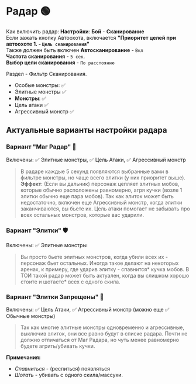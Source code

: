 # Радар 🟢

Как включить радар:
**Настройки**: **Бой** - **Сканирование**  
Если зажать кнопку Автоохота, включается **"Приоритет целей при автоохоте 1. - `Цель сканирования`"**  
Также должен быть включен **Автосканирование** - `Вкл`  
**Частота сканирования** - `5 сек`.  
**Выбор цели сканирования** - `По расстоянию`  

Раздел - Фильтр Сканирования.  
- Особые монстры: ✅  
- Элитные монстры ✅
- **Монстры**: ✅  
- Цель атаки ✅ 
- Агрессивный монстр ✅

## Актуальные варианты настройки радара

### Вариант "Маг Радар" 🔮
Включены: ✅ Элитные монстры, ✅ Цель Атаки, ✅ Агрессивный монстр
> В радаре каждые 5 секунд появляются выбранные вами в фильтре монстры, но чаще всего элитки (у них приоритет выше).
> **Эффект**: (Если вы дальник) персонаж цепляет элитных мобов, которые обычно расположены равномерно, агря кучки (возле 1 элитки обычно еще пара мобов).
> Так как элиток может быть недостаточно, включен еще Агрессивный монстр, когда элитки заканчиваются, вы бьете их. Цель атаки помогает не забывать про всех остальных монстров, которые вас ударили.

### Вариант "Элитки" 🛡️
Включены: ✅ Элитные монстры
> Вы просто бьете элитных монстров, когда убили всех их - персонаж бьет остальных. 
> Иногда такое делают на некоторых аренах, к примеру, где ударив элитку - спавнится* кучка мобов.
> В ТОИ такой радар может быть актуален, когда вы слишком хорошо стоите и шотаете* всех с одного скила.

### Вариант "Элитки Запрещены" 🚫
Включены: ✅ Цель Атаки, ✅ Агрессивный монстр (можно еще ✅ Обычные монстры)
> Так как многие элитные монстры одновременно и агрессивные, выключив элиток, они все равно будут в списке радара.
> Почти не должно отличаться от Маг Радара, но чуть менее равномерно будете агрить/убивать кучки.

**Примечания:**
- *Спавниться* - (респиться) появляться
- *Шотать* - убивать с одного скила/массухи.